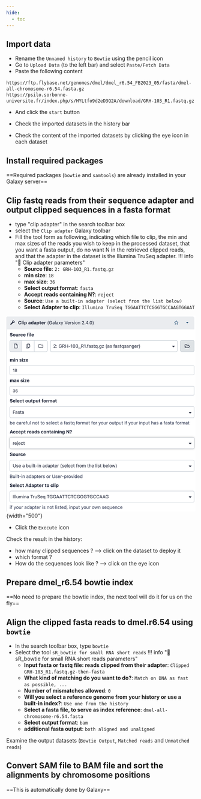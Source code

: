 ```yaml
---
hide:
  - toc
---
```

## Import data

- Rename the `Unnamed history` to `Bowtie` using the pencil icon
- Go to `Upload Data` (to the left bar) and select `Paste/Fetch Data`
- Paste the following content
```
https://ftp.flybase.net/genomes/dmel/dmel_r6.54_FB2023_05/fasta/dmel-all-chromosome-r6.54.fasta.gz
https://psilo.sorbonne-universite.fr/index.php/s/HYLtfo9d2eD3Q2A/download/GRH-103_R1.fastq.gz
```
- And click the `start` button

- Check the imported datasets in the history bar
- Check the content of the imported datasets by clicking the eye icon in each dataset

## Install required packages
==Required packages (`bowtie` and `samtools`) are already installed in your Galaxy server==

## Clip fastq reads from their sequence adapter and output clipped sequences in a fasta format
- type "clip adapter" in the search toolbar box
- select the `Clip adapter` Galaxy toolbar
- Fill the tool form as following, indicating which file to clip, the min and max sizes of the
  reads you wish to keep in the processed dataset, that you want a fasta output, do no want
  N in the retrieved clipped reads, and that the adapter in the dataset is the Illumina
  TruSeq adapter.
!!! info ":wrench: Clip adapter parameters"
    - **Source file**: `2: GRH-103_R1.fastq.gz`
    - **min size**: `18`
    - **max size**: `36`
    - **Select output format**: `fasta`
    - **Accept reads containing N?**: `reject`
    - **Source**: `Use a built-in adapter (select from the list below)`
    - **Select Adapter to clip**: `Illumina TruSeq TGGAATTCTCGGGTGCCAAGTGGAAT`

![clip tool](images/clip.png){width="500"}

- Click the `Execute` icon

Check the result in the history:

- how many clipped sequences ? --> click on the dataset to deploy it
- which format ?
- How do the sequences look like ? --> click on the eye icon

## Prepare dmel_r6.54 bowtie index

==No need to prepare the bowtie index, the next tool will do it for us on the fly==

## Align the clipped fasta reads to dmel.r6.54 using `bowtie`

- In the search toolbar box, type `bowtie`
- Select the tool `sR_bowtie for small RNA short reads`
!!! info ":wrench: sR_bowtie for small RNA short reads parameters"
    - **Input fasta or fastq file: reads clipped from their adapter**: `Clipped GRH-103_R1.fastq.gz-then-fasta` 
    -  **What kind of matching do you want to do?**: `Match on DNA as fast as possible, ...`
    - **Number of mismatches allowed**: `0`
    - **Will you select a reference genome from your history or use a built-in index?**: `Use one from the history`
    - **Select a fasta file, to serve as index reference**: `dmel-all-chromosome-r6.54.fasta`
    -  **Select output format**: `bam`
    - **additional fasta output**: `both aligned and unaligned`

Examine the output datasets (`Bowtie Output`, `Matched reads` and `Unmatched reads`)


## Convert SAM file to BAM file and sort the alignments by chromosome positions

==This is automatically done by Galaxy==